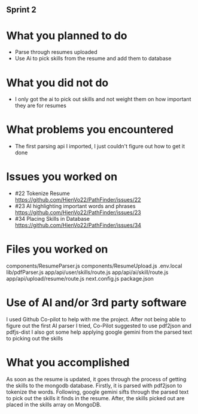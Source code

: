 ## Sprint 2
# What you planned to do
- Parse through resumes uploaded
- Use Ai to pick skills from the resume and add them to database

# What you did not do
- I only got the ai to pick out skills and not weight them on how important they are for resumes

# What problems you encountered
- The first parsing api I imported, I just couldn't figure out how to get it done

# Issues you worked on
- #22 Tokenize Resume https://github.com/HienVo22/PathFinder/issues/22 
- #23 AI highlighting important words and phrases https://github.com/HienVo22/PathFinder/issues/23
- #34 Placing Skills in Database https://github.com/HienVo22/PathFinder/issues/34

# Files you worked on
components/ResumeParser.js
components/ResumeUpload.js
.env.local
lib/pdfParser.js
app/api/user/skills/route.js
app/api/ai/skill/route.js
app/api/upload/resume/route.js
next.config.js
package.json

# Use of AI and/or 3rd party software
I used Github Co-pilot to help with me the project.
After not being able to figure out the first AI parser I tried, Co-Pilot suggested to use pdf2json and pdfjs-dist
I also got some help applying google gemini from the parsed text to picking out the skills

# What you accomplished
As soon as the resume is updated, it goes through the process of getting the skills to the mongodb database. Firstly, it is parsed with pdf2json to tokenize the words. Following, google gemini sifts through the parsed text to pick out the skills it finds in the resume. After, the skills picked out are placed in the skills array on MongoDB.
